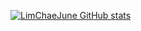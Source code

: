 [![LimChaeJune GitHub stats](https://github-readme-stats.vercel.app/api?username=LimChaeJune)](https://github.com/anuraghazra/github-readme-stats)

<!--
**LimChaeJune/LimChaeJune** is a ✨ _special_ ✨ repository because its `README.md` (this file) appears on your GitHub profile.

Here are some ideas to get you started:

- 🔭 I’m currently working on ...
- 🌱 I’m currently learning ...
- 👯 I’m looking to collaborate on ...
- 🤔 I’m looking for help with ...
- 💬 Ask me about ...
- 📫 How to reach me: ...
- 😄 Pronouns: ...
- ⚡ Fun fact: ...
-->
